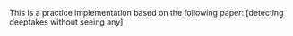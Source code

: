 This is a practice implementation based on the following paper: [detecting deepfakes without seeing any]
